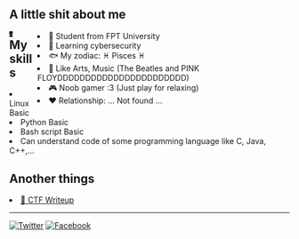 <h2><b> A little shit about me </b></h2>
<div id="information">
    <div style="float: left; width: 10%">
        <img align="left" src="char_animation.svg" width=20% height=20%>
    </div>
    <div style="float: right; width: 90%">
        <li>🏫 Student from FPT University</li>
        <li>🌱 Learning cybersecurity</li>
        <li>🐟 My zodiac: ♓ Pisces ♓</li>
        <li>🎵 Like Arts, Music (The Beatles and PINK FLOYDDDDDDDDDDDDDDDDDDDDDDD)</li>
        <li>🎮 Noob gamer :3 (Just play for relaxing)</li>
        <li>♥ Relationship: ... Not found ...</li>
    </div>
</div>

<h2><b>My skills</b></h2>
<li>Linux Basic</li>
<li>Python Basic</li>
<li>Bash script Basic</li>
<li>Can understand code of some programming language like C, Java, C++,...</li>

<h2><b>Another things</b></h2>
<li><a href="https://github.com/TwentySick/CTF">🚩 CTF Writeup</a></li>

---
[![Twitter](https://img.shields.io/badge/-Twitter-08a0e9?logo=twitter&logoColor=e8f5fd&style=flat)](https://www.youtube.com/watch?v=dQw4w9WgXcQ&ab_channel=RickAstley)
[![Facebook](https://img.shields.io/badge/-Facebook-4267b3?logo=facebook&logoColor=e9ebee&style=flat)](https://www.youtube.com/watch?v=dQw4w9WgXcQ&ab_channel=RickAstley)
